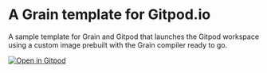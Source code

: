 # A Grain template for Gitpod.io

A sample template for Grain and Gitpod that launches the Gitpod workspace using a custom image prebuilt with the Grain compiler ready to go.

[![Open in Gitpod](https://gitpod.io/button/open-in-gitpod.svg)](https://gitpod.io/#https://github.com/marcusroberts/gitpod-graintemplate)


